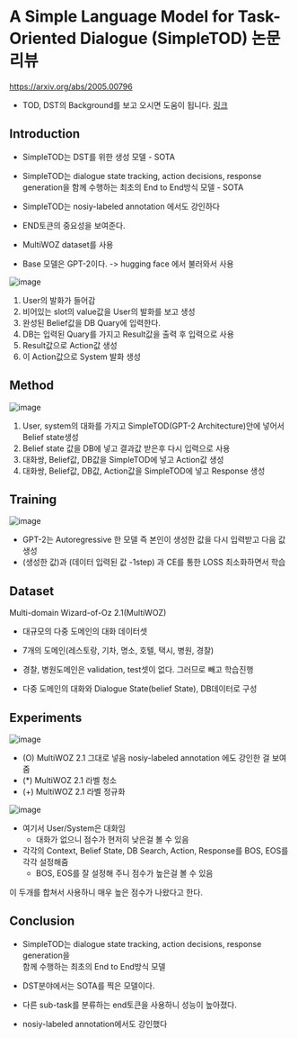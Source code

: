 A Simple Language Model for Task-Oriented Dialogue (SimpleTOD) 논문 리뷰
=============================
https://arxiv.org/abs/2005.00796

- TOD, DST의 Background를 보고 오시면 도움이 됩니다.
  [링크](https://ahdbsgh.github.io/momo.github.io/TOD,-DST/)

## Introduction
- SimpleTOD는 DST를 위한 생성 모델 - SOTA

- SimpleTOD는 dialogue state tracking, action decisions, response generation을 함께 수행하는
   최초의 End to End방식 모델 - SOTA

- SimpleTOD는 nosiy-labeled annotation 에서도 강인하다

- END토큰의 중요성을 보여준다. 

- MultiWOZ dataset를 사용

- Base 모델은 GPT-2이다.  -> hugging face 에서 불러와서 사용 



![image](https://user-images.githubusercontent.com/60643542/112971984-bb5ed200-918a-11eb-8d32-70ced7eb3496.png)

1. User의 발화가 들어감
2. 비어있는 slot의 value값을 User의 발화를 보고 생성
3. 완성된 Belief값을 DB Quary에 입력한다.
4. DB는 입력된 Quary를 가지고 Result값을 출력 후 입력으로 사용
5. Result값으로 Action값 생성
6. 이 Action값으로 System 발화 생성

## Method

![image](https://user-images.githubusercontent.com/60643542/112972870-b1899e80-918b-11eb-8d24-839db68ffe26.png)

1. User, system의 대화를 가지고 SimpleTOD(GPT-2 Architecture)안에 넣어서 Belief state생성
2. Belief state 값을 DB에 넣고 결과값 받은후 다시 입력으로 사용
3. 대화쌍, Belief값, DB값을 SimpleTOD에 넣고 Action값 생성
4. 대화쌍, Belief값, DB값, Action값을 SimpleTOD에 넣고 Response 생성

## Training

![image](https://user-images.githubusercontent.com/60643542/112973471-53a98680-918c-11eb-9b49-cd17be67378e.png)

- GPT-2는 Autoregressive 한 모델 즉 본인이 생성한 값을 다시 입력받고 다음 값 생성
- (생성한 값)과 (데이터 입력된 값 -1step) 과 CE를 통한 LOSS 최소화하면서 학습

## Dataset

Multi-domain Wizard-of-Oz 2.1(MultiWOZ)

- 대규모의 다중 도메인의 대화 데이터셋 

- 7개의 도메인(레스토랑, 기차, 명소, 호텔, 택시, 병원, 경찰)

- 경찰, 병원도메인은 validation, test셋이 없다. 그러므로 빼고 학습진행

- 다중 도메인의 대화와 Dialogue State(belief State), DB데이터로 구성

## Experiments
![image](https://user-images.githubusercontent.com/60643542/112974136-142f6a00-918d-11eb-8465-3e47bc7f20b1.png)

- (O) MultiWOZ 2.1 그대로 넣음 nosiy-labeled annotation 에도 강인한 걸 보여줌   
- (*) MultiWOZ 2.1 라벨 청소   
- (+) MultiWOZ 2.1 라벨 정규화 

![image](https://user-images.githubusercontent.com/60643542/112974373-58bb0580-918d-11eb-9b87-92d4ec24edb8.png)

- 여기서 User/System은 대화임 
  - 대화가 없으니 점수가 현저히 낮은걸 볼 수 있음
- 각각의 Context, Belief State, DB Search, Action, Response를 BOS, EOS를 각각 설정해줌
  - BOS, EOS를 잘 설정해 주니 점수가 높은걸 볼 수 있음
  
이 두개를 합쳐서 사용하니 매우 높은 점수가 나왔다고 한다. 

## Conclusion
- SimpleTOD는 dialogue state tracking, action decisions, response generation을    
  함께 수행하는 최초의 End to End방식 모델

- DST분야에서는 SOTA를 찍은 모델이다. 

- 다른 sub-task를 분류하는 end토큰을 사용하니 성능이 높아졌다. 

- nosiy-labeled annotation에서도 강인했다
